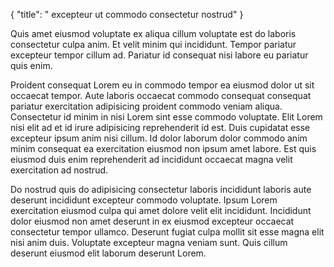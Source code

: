 {
  "title": " excepteur ut commodo consectetur nostrud"
}

Quis amet eiusmod voluptate ex aliqua cillum voluptate est do laboris consectetur culpa anim. Et velit minim qui incididunt. Tempor pariatur excepteur tempor cillum ad. Pariatur id consequat nisi labore eu pariatur quis enim.

Proident consequat Lorem eu in commodo tempor ea eiusmod dolor ut sit occaecat tempor. Aute laboris occaecat commodo consequat consequat pariatur exercitation adipisicing proident commodo veniam aliqua. Consectetur id minim in nisi Lorem sint esse commodo voluptate. Elit Lorem nisi elit ad et id irure adipisicing reprehenderit id est. Duis cupidatat esse excepteur ipsum anim nisi cillum. Id dolor laborum dolor commodo anim minim consequat ea exercitation eiusmod non ipsum amet labore. Est quis eiusmod duis enim reprehenderit ad incididunt occaecat magna velit exercitation ad nostrud.

Do nostrud quis do adipisicing consectetur laboris incididunt laboris aute deserunt incididunt excepteur commodo voluptate. Ipsum Lorem exercitation eiusmod culpa qui amet dolore velit elit incididunt. Incididunt dolor eiusmod non amet deserunt in ex eiusmod excepteur occaecat consectetur tempor ullamco. Deserunt fugiat culpa mollit sit esse magna elit nisi anim duis. Voluptate excepteur magna veniam sunt. Quis cillum deserunt eiusmod elit laborum deserunt Lorem.
